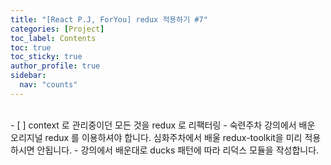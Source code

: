 ```yaml
---
title: "[React P.J, ForYou] redux 적용하기 #7"
categories: [Project]
toc_label: Contents
toc: true
toc_sticky: true
author_profile: true
sidebar:
  nav: "counts"
---
```


<br>
- [ ]  context 로 관리중이던 모든 것을 redux 로 리팩터링
    - 숙련주차 강의에서 배운 오리지널 redux 를 이용하셔야 합니다. 심화주차에서 배울 redux-toolkit을 미리 적용하시면 안됩니다.
    - 강의에서 배운대로 ducks 패턴에 따라 리덕스 모듈을 작성합니다.
<br>
